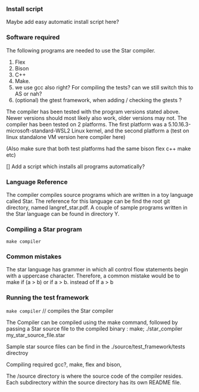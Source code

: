 ### Install script 

Maybe add easy automatic install script here? 

### Software required
The following programs are needed to use the Star compiler. 
1. Flex
2. Bison
3. C++ 
4. Make. 
5. we use gcc also right? For compiling the tests? can we still switch this to AS or nah? 
6. (optional) the gtest framework, when adding / checking the gtests ?

The compiler has been tested with the program versions stated above. 
Newer versions should most likely also work, older versions may not.
The compiler has been tested on 2 platforms. The first platform 
was a 5.10.16.3-microsoft-standard-WSL2 Linux kernel, 
and the second platform a (test on linux standalone VM version here compiler here)

(Also make sure that both test platforms had the same bison flex c++ make etc) 

[] Add a script which installs all programs automatically? 

### Language Reference 
The compiler compiles source programs which are written in a toy language called Star. The reference for this language can be find the root git directory, named langref_star.pdf. A couple of sample programs written in the Star language can be found in directory Y. 

### Compiling a Star program

`make compiler`

### Common mistakes
The star language has grammer in which all control flow statements begin with a uppercase character. Therefore,
a common mistake would be to make if (a > b) or if a > b. instead of If a > b 

### Running the test framework 

`make compiler` // compiles the Star compiler 

  
The Compiler can be compiled using the make command, followed
by passing a Star source file to the compiled binary : 
make;
./star_compiler my_star_source_file.star 

Sample star source files can be find in the ./source/test_framework/tests directroy

Compiling required gcc?, make, flex and bison, 

The /source directory is where the source code of the compiler resides.
Each subdirectory within the source directory has its own README file.

